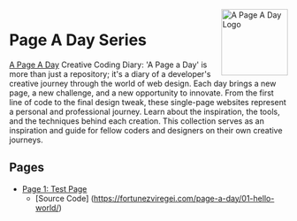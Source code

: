 <a href="https://fortunezviregei.com">
    <img src="https://a-page-a-day-assets.s3.us-east-2.amazonaws.com/page-a-day-logos/page-a-day.svg" alt="A Page A Day Logo" title="A Page A Day" align="right" height="120" />
</a>

# Page A Day Series

[A Page A Day](https://fortunezviregei.com) Creative Coding Diary: 'A Page a Day' is more than just a repository; it's a diary of a developer's creative journey through the world of web design. Each day brings a new page, a new challenge, and a new opportunity to innovate. From the first line of code to the final design tweak, these single-page websites represent a personal and professional journey. Learn about the inspiration, the tools, and the techniques behind each creation. This collection serves as an inspiration and guide for fellow coders and designers on their own creative journeys.

## Pages

- [Page 1: Test Page](https://fortunezviregei.com/page-a-day/01-hello-world/)
  - [Source Code] (https://fortunezviregei.com/page-a-day/01-hello-world/)
